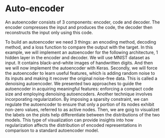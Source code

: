 # Auto-encoder
An autoencoder consists of 3 components: encoder, code and decoder. The encoder compresses the input and produces the code, the decoder then reconstructs the input only using this code.

To build an autoencoder we need 3 things: an encoding method, decoding method, and a loss function to compare the output with the target. 
In this example, we will implement an autoencoder for the following architecture, 1 hidden layer in the encoder and decoder.
We will use MNIST dataset as input. It contains black-and-white images of handwritten digits. And then we will now implement the autoencoder with Keras.
Secondly, we will force the autoencoder to learn useful features, which is adding random noise to its inputs and making it recover the original noise-free data. This is called a denoising autoencoder.
We presented two approaches to guide the autoencoder in acquiring meaningful features: enforcing a compact code size and employing denoising autoencoders. Another technique involves incorporating regularization. By imposing a sparsity constraint, we can regulate the autoencoder to ensure that only a portion of its nodes exhibit non-zero values, referred to as active nodes.
Then, we are goig to visualizet the labels on the plots help differentiate between the distributions of the two models. This type of visualization can provide insights into how regularization affects the distribution of encoded representations in comparison to a standard autoencoder model.
